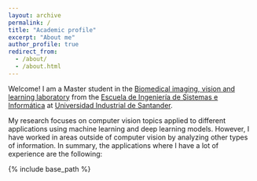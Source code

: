 ```yaml
---
layout: archive
permalink: /
title: "Academic profile"
excerpt: "About me"
author_profile: true
redirect_from: 
  - /about/
  - /about.html
---
```


Welcome! I am a Master student in the [Biomedical imaging, vision and learning laboratory](http://www.bivl2ab.uis.edu.co/) 
from the [Escuela de Ingeniería de Sistemas e Informática](http://cormoran.uis.edu.co/eisi/) at
[Universidad Industrial de Santander](https://www.uis.edu.co/webUIS/es/index.jsp). 

My research focuses on computer vision topics applied to different applications using machine learning and deep learning models. However, I have worked in areas outside of computer vision by analyzing other types of information. In summary, the applications where I have a lot of experience are the following:

<nbsp>

{% include base_path %}


